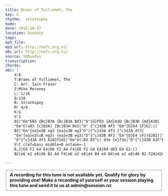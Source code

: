 ```yaml
---
title: Braes of Tulliemet, The
key: G
rhythm:  strathspey
mode:
date: 2016-10-27
location: Dunedin
tags:
mp3_file:
mp3_url: http://nefc.org.nz/
abc_url: http://nefc.org.nz/
source: 50Dundas
transcription:
chords: 
abc: |
    X:6
    T:Braes of Tulliemet, The
    C: Arr. Iain Fraser
    Z:Mike Moroney
    L: 1/16
    Q:110
    R: Strathspey
    M: 4/4
    K:G
    V:1
    D2|"Em"EB3 {Bc}B3A {Bc}B3A Bd3|"D"{G}FD3 {Ad}A3D {Bc}B3D {Ad}A3D|
    "Em"E(uB3 {c}B3A) {Bc}B3A Be3|"D" {^c}d3B AF3 "Em"{D}E4 {F}E2:|]
    B2|"Em"{ea}e3B eg3 {ea}e3B eg3"D"|{^c}d3A df3 {^c}d3A df3|
    "Em"{ea}e3(uB eg3) {ea}e3B eg3|"D"{^c}d3B AF3 "Em"{D}E4 {F}(E2B2)|"Em" {ea}e3B eg3 {B^c}B3(ue g2{ag}e2)|
    "D"{^c}d3A df3 A2d2f2d2|"Em"e(~B3 B3^c) d3e {e}f3e|"D"{^c}d3B A3F"Em" {D}~E6|]
    V:C clef=bass middle=D octave=-1
    B,2|E6 F2 G4 E4|D6 F2 A4 F4|E6 F2 G4 E4|D4 GD3 E4 E2:|]
    B2|e6 e2 e8|d6 B2 A4 F4|e6 e2 e8|d4 B4 e4 B4|e6 e2 e8|d6 B2 F2A2d2A2|e6 e2 e8|D4 GD3 E6|]

---
```

<fieldset><strong>A recording for this tune is not available yet. Qualify for glory by providing one!
Make a recording of yourself or your session playing this tune and send it to us at admin@session.nz</strong></fieldset><br />
